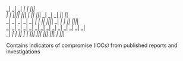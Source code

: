 																																																		 
 _|          _|  _|    _|      _|          _|_|_|                                                    
 _|          _|      _|_|_|_|  _|_|_|    _|          _|_|      _|_|_|  _|    _|  _|  _|_|    _|_|    
 _|    _|    _|  _|    _|      _|    _|    _|_|    _|_|_|_|  _|        _|    _|  _|_|      _|_|_|_|  
	 _|  _|  _|    _|    _|      _|    _|        _|  _|        _|        _|    _|  _|        _|        
		 _|  _|      _|      _|_|  _|    _|  _|_|_|      _|_|_|    _|_|_|    _|_|_|  _|          _|_|_|  
																																																		 
																																																		 

Contains indicators of compromise (IOCs) from published reports and investigations